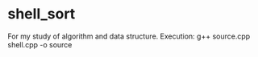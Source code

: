 # shell_sort
For my study of algorithm and data structure. Execution: g++ source.cpp shell.cpp -o source
